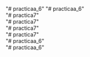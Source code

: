 "# practicaa_6" 
"# practicaa_6"  
"# practica7"  
"# practica7"  
"# practica7"  
"# practica7"  
"# practicaa_6"  
"# practicaa_6" 
